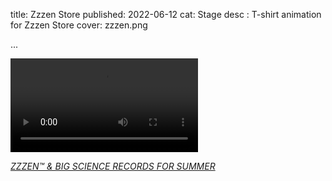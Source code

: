 title: Zzzen Store
published: 2022-06-12
cat: Stage
desc : T-shirt animation for Zzzen Store
cover: zzzen.png


...


<video controls src="static/img/zzzen.mp4"> </video>

*[ZZZEN™ & BIG SCIENCE RECORDS FOR SUMMER](https://zzzen.store/special/)*



